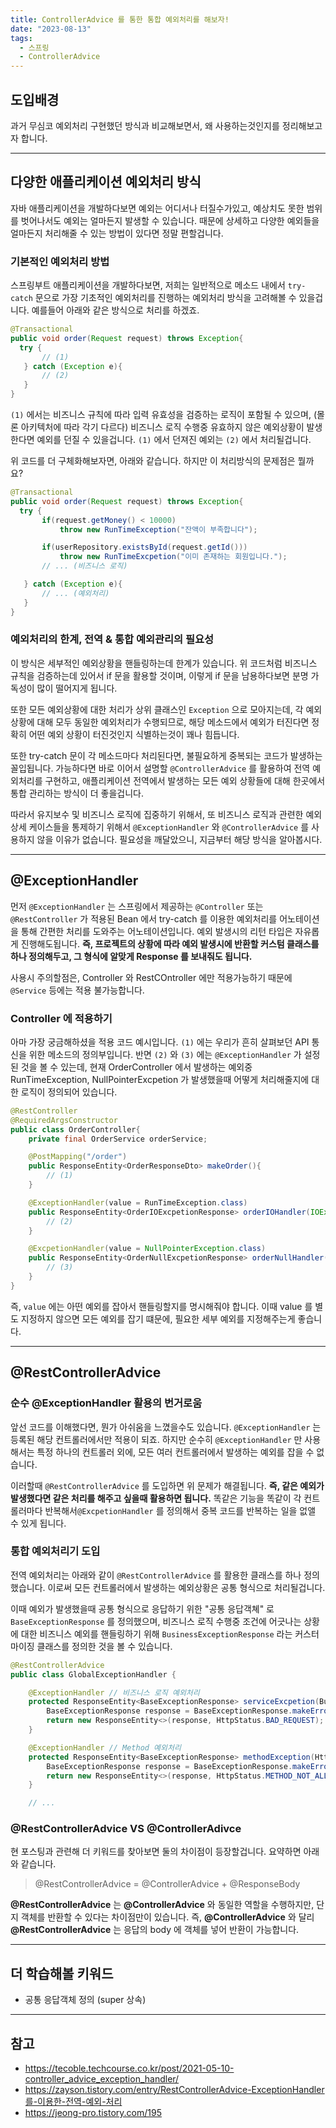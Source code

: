 ```yaml
---
title: ControllerAdvice 를 통한 통합 예외처리를 해보자!
date: "2023-08-13"
tags:
  - 스프링
  - ControllerAdvice
---
```


## 도입배경

과거 무심코 예외처리 구현했던 방식과 비교해보면서, 왜 사용하는것인지를 정리해보고자 합니다.

---

## 다양한 애플리케이션 예외처리 방식

자바 애플리케이션을 개발하다보면 예외는 어디서나 터질수가있고, 예상치도 못한 범위를 벗어나서도 예외는 얼마든지 발생할 수 있습니다. 때문에 상세하고 다양한 예외들을 얼마든지 처리해줄 수 있는 방법이 있다면 정말 편할겁니다.

### 기본적인 예외처리 방법

스프링부트 애플리케이션을 개발하다보면, 저희는 일반적으로 메소드 내에서 `try-catch` 문으로 가장 기초적인 예외처리를 진행하는 예외처리 방식을 고려해볼 수 있을겁니다. 예를들어 아래와 같은 방식으로 처리를 하겠죠.

```java
@Transactional
public void order(Request request) throws Exception{
  try {
       // (1)
   } catch (Exception e){
       // (2)
   }
}
```

`(1)` 에서는 비즈니스 규칙에 따라 입력 유효성을 검증하는 로직이 포함될 수 있으며, (몰론 아키텍처에 따라 각기 다르다) 비즈니스 로직 수행중 유효하지 않은 예외상황이 발생한다면 예외를 던질 수 있을겁니다. `(1)` 에서 던져진 예외는 `(2)` 에서 처리될겁니다.

위 코드를 더 구체화해보자면, 아래와 같습니다. 하지만 이 처리방식의 문제점은 뭘까요?

```java
@Transactional
public void order(Request request) throws Exception{
  try {
  	   if(request.getMoney() < 10000)
       	   throw new RunTimeException("잔액이 부족합니다");

       if(userRepository.existsById(request.getId()))
           throw new RunTimeExcpetion("이미 존재하는 회원입니다.");
       // ... (비즈니스 로직)

   } catch (Exception e){
       // ... (예외처리)
   }
}
```

### 예외처리의 한계, 전역 & 통합 예외관리의 필요성

이 방식은 세부적인 예외상황을 핸들링하는데 한계가 있습니다. 위 코드처럼 비즈니스 규칙을 검증하는데 있어서 if 문을 활용할 것이며, 이렇게 if 문을 남용하다보면 분명 가독성이 많이 떨어지게 됩니다.

또한 모든 예외상황에 대한 처리가 상위 클래스인 `Exception` 으로 모아지는데, 각 예외상황에 대해 모두 동일한 예외처리가 수행되므로, 해당 메소드에서 예외가 터진다면 정확히 어떤 예외 상황이 터진것인지 식별하는것이 꽤나 힘듭니다.

또한 try-catch 문이 각 메소드마다 처리된다면, 불필요하게 중복되는 코드가 발생하는 꼴입됩니다. 가능하다면 바로 이어서 설명할 `@ControllerAdvice` 를 활용하여 전역 예외처리를 구현하고, 애플리케이션 전역에서 발생하는 모든 예외 상황들에 대해 한곳에서 통합 관리하는 방식이 더 좋을겁니다.

따라서 유지보수 및 비즈니스 로직에 집중하기 위해서, 또 비즈니스 로직과 관련한 예외 상세 케이스들을 통제하기 위해서 `@ExceptionHandler` 와 `@ControllerAdvice` 를 사용하지 않을 이유가 없습니다. 필요성을 깨달았으니, 지금부터 해당 방식을 알아봅시다.

---

## @ExceptionHandler

먼저 `@ExceptionHandler` 는 스프링에서 제공하는 `@Controller` 또는 `@RestController` 가 적용된 Bean 에서 try-catch 를 이용한 예외처리를 어노테이션을 통해 간편한 처리를 도와주는 어노테이션입니다. 예외 발생시의 리턴 타입은 자유롭게 진행해도됩니다. **즉, 프로젝트의 상황에 따라 예외 발생시에 반환할 커스텀 클래스를 하나 정의해두고, 그 형식에 알맞게 Response 를 보내줘도 됩니다.**

사용시 주의할점은, Controller 와 RestCOntroller 에만 적용가능하기 때문에 `@Service` 등에는 적용 불가능합니다.

### Controller 에 적용하기

아마 가장 궁금해하셨을 적용 코드 예시입니다. `(1)` 에는 우리가 흔히 살펴보던 API 통신을 위한 메소드의 정의부입니다. 반면 `(2)` 와 `(3)` 에는 `@ExceptionHandler` 가 설정된 것을 볼 수 있는데, 현재 OrderController 에서 발생하는 예외중 RunTimeException, NullPointerExcpetion 가 발생했을때 어떻게 처리해줄지에 대한 로직이 정의되어 있습니다.

```java
@RestController
@RequiredArgsConstructor
public class OrderController{
	private final OrderService orderService;

    @PostMapping("/order")
    public ResponseEntity<OrderResponseDto> makeOrder(){
    	// (1)
    }

    @ExceptionHandler(value = RunTimeException.class)
    public ResponseEntity<OrderIOExcpetionResponse> orderIOHandler(IOException ex){
    	// (2)
    }

	@ExcpetionHandler(value = NullPointerException.class)
    public ResponseEntity<OrderNullExcpetionResponse> orderNullHandler(){
        // (3)
    }
}
```

즉, `value` 에는 아떤 예외를 잡아서 핸들링할지를 명시해줘야 합니다. 이때 value 를 별도 지정하지 않으면 모든 예외를 잡기 떄문에, 필요한 세부 예외를 지정해주는게 좋습니다.

---

## @RestControllerAdvice

### 순수 @ExceptionHandler 활용의 번거로움

앞선 코드를 이해했다면, 뭔가 아쉬움을 느꼈을수도 있습니다. `@ExceptionHandler` 는 등록된 해당 컨트롤러에서만 적용이 되죠. 하지만 순수히 `@ExceptionHandler` 만 사용해서는 특정 하나의 컨트롤러 외에, 모든 여러 컨트롤러에서 발생하는 예외를 잡을 수 없습니다.

이러할때 `@RestControllerAdvice` 를 도입하면 위 문제가 해결됩니다. **즉, 같은 예외가 발생했다면 같은 처리를 해주고 싶을때 활용하면 됩니다.** 똑같은 기능을 똑같이 각 컨트롤러마다 반복해서`@ExcpetionHandler` 를 정의해서 중복 코드를 반복하는 일을 없앨 수 있게 됩니다.

### 통합 예외처리기 도입

전역 예외처리는 아래와 같이 `@RestControllerAdvice` 를 활용한 클래스를 하나 정의했습니다. 이로써 모든 컨트롤러에서 발생하는 예외상황은 공통 형식으로 처리될겁니다.

이때 예외가 발생했을때 공통 형식으로 응답하기 위한 "공통 응답객쳬" 로 `BaseExceptionResponse` 를 정의했으며, 비즈니스 로직 수행중 조건에 어긋나는 상황에 대한 비즈니스 예외를 핸들링하기 위해 `BusinessExceptionResponse` 라는 커스터마이징 클래스를 정의한 것을 볼 수 있습니다.

```java
@RestControllerAdvice
public class GlobalExceptionHandler {

    @ExceptionHandler // 비즈니스 로직 예외처리
    protected ResponseEntity<BaseExceptionResponse> serviceExcpetion(BusinessExceptionResponse serviceExceptionResponse) {
        BaseExceptionResponse response = BaseExceptionResponse.makeErrorResponse(ErrorBaseResponseCode.BUSINESS_EXCEPTION);
        return new ResponseEntity<>(response, HttpStatus.BAD_REQUEST);
    }

    @ExceptionHandler // Method 예외처리
    protected ResponseEntity<BaseExceptionResponse> methodException(HttpRequestMethodNotSupportedException e) {
        BaseExceptionResponse response = BaseExceptionResponse.makeErrorResponse(ErrorBaseResponseCode.METHOD_NOT_ALLOWED);
        return new ResponseEntity<>(response, HttpStatus.METHOD_NOT_ALLOWED);
    }

    // ...
```

### @RestControllerAdvice VS @ControllerAdivce

현 포스팅과 관련해 더 키워드를 찾아보면 둘의 차이점이 등장할겁니다. 요약하면 아래와 같습니다.

> @RestControllerAdvice = @ControllerAdvice + @ResponseBody

**@RestControllerAdvice** 는 **@ControllerAdvice** 와 동일한 역할을 수행하지만, 단지 객체를 반환할 수 있다는 차이점만이 있습니다. 즉, **@ControllerAdvice** 와 달리 **@RestControllerAdvice** 는 응답의 body 에 객체를 넣어 반환이 가능합니다.

---

## 더 학습해볼 키워드

- 공통 응답객체 정의 (super 상속)

---

## 참고

- https://tecoble.techcourse.co.kr/post/2021-05-10-controller_advice_exception_handler/
- https://zayson.tistory.com/entry/RestControllerAdvice-ExceptionHandler를-이용한-전역-예외-처리
- https://jeong-pro.tistory.com/195
